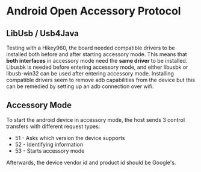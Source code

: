 # Android Open Accessory Protocol
## LibUsb / Usb4Java
Testing with a Hikey960, the board needed compatible drivers to be installed both before and after starting accessory mode. This means that **both interfaces** in accessory mode need the **same driver** to be installed. Libusbk is needed before entering accessory mode, and either libusbk or libusb-win32 can be used after entering accessory mode. Installing compatible drivers seem to remove adb capabilities from the device but this can be remedied by setting up an adb connection over wifi.
## Accessory Mode
To start the android device in accessory mode, the host sends 3 control transfers with different request types:
* 51 - Asks which version the device supports
* 52 - Identifying information
* 53 - Starts accessory mode

Afterwards, the device vendor id and product id should be Google's.
